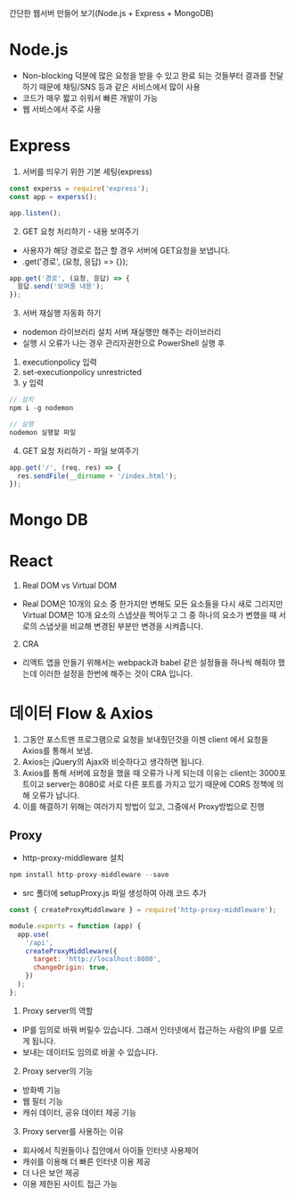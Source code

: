 간단한 웹서버 만들어 보기(Node.js + Express + MongoDB)

# Node.js
- Non-blocking 덕분에 많은 요청을 받을 수 있고 완료 되는 것들부터 결과를 전달하기 때문에 채팅/SNS 등과 같은 서비스에서 많이 사용
- 코드가 매우 짧고 쉬워서 빠른 개발이 가능
- 웹 서비스에서 주로 사용

# Express
1. 서버를 띄우기 위한 기본 세팅(express)
```javascript
const experss = require('express');
const app = experss();

app.listen();
```

2. GET 요청 처리하기 - 내용 보여주기
- 사용자가 해당 경로로 접근 할 경우 서버에 GET요청을 보냅니다.
- .get('경로', (요청, 응답) => {});
```javascript
app.get('경로', (요청, 응답) => {
  응답.send('보여줄 내용');
});
```

3. 서버 재실행 자동화 하기
- nodemon 라이브러리 설치 서버 재실행만 해주는 라이브러리
- 실행 시 오류가 나는 경우 관리자권한으로 PowerShell 실행 후   
1. executionpolicy 입력
2. set-executionpolicy unrestricted
3. y 입력
```javascript
// 설치
npm i -g nodemon

// 실행
nodemon 실행할 파일
```

4. GET 요청 처리하기 - 파일 보여주기
```javascript
app.get('/', (req, res) => {
  res.sendFile(__dirname + '/index.html');
});
```

# Mongo DB

# React
1. Real DOM vs Virtual DOM
- Real DOM은 10개의 요소 중 한가지만 변해도 모든 요소들을 다시 새로 그리지만 Virtual DOM은 10개 요소의 스냅샷을 찍어두고 그 중 하나의 요소가 변했을 때 서로의 스냅샷을 비교해 변경된 부분만 변경을 시켜줍니다.

2. CRA
- 리액트 앱을 만들기 위해서는 webpack과 babel 같은 설정들을 하나씩 해줘야 했는데 이러한 설정을 한번에 해주는 것이 CRA 입니다.

# 데이터 Flow & Axios
1. 그동안 포스트맨 프로그램으로 요청을 보내줬던것을 이젠 client 에서 요청을 Axios를 통해서 보냄.
2. Axios는 jQuery의 Ajax와 비슷하다고 생각하면 됩니다.
3. Axios를 통해 서버에 요청을 했을 때 오류가 나게 되는데 이유는 client는 3000포트이고 server는 8080로 서로 다른 포트를 가지고 있기 때문에 CORS 정책에 의해 오류가 납니다.
4. 이를 해결하기 위해는 여러가지 방법이 있고, 그중에서 Proxy방법으로 진행

## Proxy
- http-proxy-middleware 설치
```javascript
npm install http-proxy-middleware --save
```
- src 폴더에 setupProxy.js 파일 생성하여 아래 코드 추가
```javascript
const { createProxyMiddleware } = require('http-proxy-middleware');

module.exports = function (app) {
  app.use(
    '/api',
    createProxyMiddleware({
      target: 'http://localhost:8080',
      changeOrigin: true,
    })
  );
};
```
1. Proxy server의 역할
- IP를 임의로 바꿔 버릴수 있습니다. 그래서 인터넷에서 접근하는 사람의 IP를 모르게 됩니다.
- 보내는 데이터도 임의로 바꿀 수 있습니다.

2. Proxy server의 기능
- 방화벽 기능
- 웹 필터 기능
- 캐쉬 데이터, 공유 데이터 제공 기능

3. Proxy server를 사용하는 이유
- 회사에서 직원들이나 집안에서 아이들 인터넷 사용제어
- 캐쉬를 이용해 더 빠른 인터넷 이용 제공
- 더 나은 보안 제공
- 이용 제한된 사이트 접근 가능